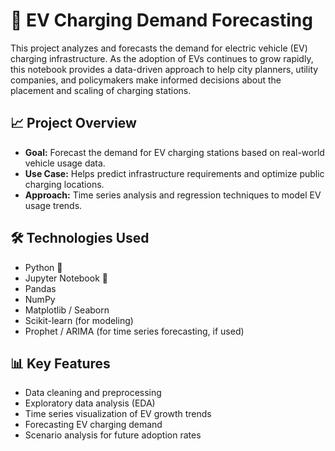 # 🔋 EV Charging Demand Forecasting

This project analyzes and forecasts the demand for electric vehicle (EV) charging infrastructure. As the adoption of EVs continues to grow rapidly, this notebook provides a data-driven approach to help city planners, utility companies, and policymakers make informed decisions about the placement and scaling of charging stations.

## 📈 Project Overview

- **Goal:** Forecast the demand for EV charging stations based on real-world vehicle usage data.
- **Use Case:** Helps predict infrastructure requirements and optimize public charging locations.
- **Approach:** Time series analysis and regression techniques to model EV usage trends.

## 🛠️ Technologies Used

- Python 🐍
- Jupyter Notebook 📓
- Pandas
- NumPy
- Matplotlib / Seaborn
- Scikit-learn (for modeling)
- Prophet / ARIMA (for time series forecasting, if used)

## 📊 Key Features

- Data cleaning and preprocessing
- Exploratory data analysis (EDA)
- Time series visualization of EV growth trends
- Forecasting EV charging demand
- Scenario analysis for future adoption rates




